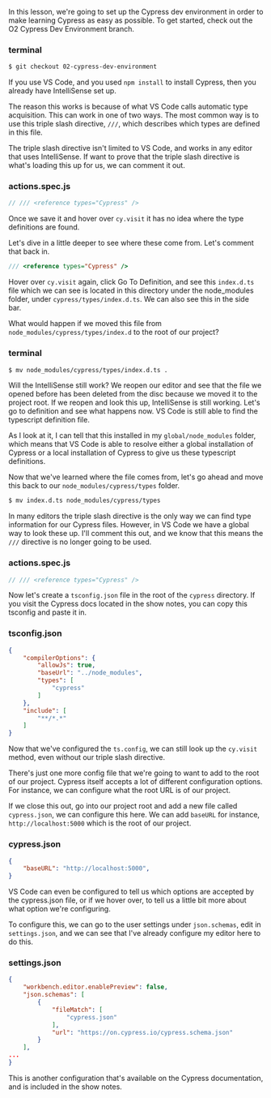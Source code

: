 In this lesson, we're going to set up the Cypress dev environment in order to make learning Cypress as easy as possible. To get started, check out the O2 Cypress Dev Environment branch. 

### terminal 
```bash
$ git checkout 02-cypress-dev-environment
```

If you use VS Code, and you used `npm install` to install Cypress, then you already have IntelliSense set up.

The reason this works is because of what VS Code calls automatic type acquisition. This can work in one of two ways. The most common way is to use this triple slash directive, `///`, which describes which types are defined in this file.

The triple slash directive isn't limited to VS Code, and works in any editor that uses IntelliSense. If want to prove that the triple slash directive is what's loading this up for us, we can comment it out. 

### actions.spec.js
```js
// /// <reference types="Cypress" />
```

Once we save it and hover over `cy.visit` it has no idea where the type definitions are found.

Let's dive in a little deeper to see where these come from. Let's comment that back in.

```js
/// <reference types="Cypress" />
```

Hover over `cy.visit` again, click Go To Definition, and see this `index.d.ts` file which we can see is located in this directory under the node_modules folder, under `cypress/types/index.d.ts`. We can also see this in the side bar.

What would happen if we moved this file from `node_modules/cypress/types/index.d` to the root of our project? 

### terminal 
```bash
$ mv node_modules/cypress/types/index.d.ts .
```

Will the IntelliSense still work? We reopen our editor and see that the file we opened before has been deleted from the disc because we moved it to the project root. If we reopen and look this up, IntelliSense is still working. Let's go to definition and see what happens now. VS Code is still able to find the typescript definition file.

As I look at it, I can tell that this installed in my `global/node_modules` folder, which means that VS Code is able to resolve either a global installation of Cypress or a local installation of Cypress to give us these typescript definitions.

Now that we've learned where the file comes from, let's go ahead and move this back to our `node_modules/cypress/types` folder. 

```bash
$ mv index.d.ts node_modules/cypress/types
```

In many editors the triple slash directive is the only way we can find type information for our Cypress files. However, in VS Code we have a global way to look these up. I'll comment this out, and we know that this means the `///` directive is no longer going to be used.

### actions.spec.js
```js
// /// <reference types="Cypress" />
```

Now let's create a `tsconfig.json` file in the root of the `cypress` directory. If you visit the Cypress docs located in the show notes, you can copy this tsconfig and paste it in. 

### tsconfig.json
```json
{ 
    "compilerOptions": {
        "allowJs": true,
        "baseUrl": "../node_modules",
        "types": [
            "cypress"
        ]
    },
    "include": [
        "**/*.*"
    ]
}
```

Now that we've configured the `ts.config`, we can still look up the `cy.visit` method, even without our triple slash directive.

There's just one more config file that we're going to want to add to the root of our project. Cypress itself accepts a lot of different configuration options. For instance, we can configure what the root URL is of our project.

If we close this out, go into our project root and add a new file called `cypress.json`, we can configure this here. We can add `baseURL` for instance, `http://localhost:5000` which is the root of our project. 

### cypress.json
```json
{
    "baseURL": "http://localhost:5000",
}
```

VS Code can even be configured to tell us which options are accepted by the cypress.json file, or if we hover over, to tell us a little bit more about what option we're configuring.

To configure this, we can go to the user settings under `json.schemas`, edit in `settings.json`, and we can see that I've already configure my editor here to do this. 

### settings.json
```json
{
    "workbench.editor.enablePreview": false, 
    "json.schemas": [
        {
            "fileMatch": [
                "cypress.json"
            ],
            "url": "https://on.cypress.io/cypress.schema.json"
        }
    ],
...
}
```

This is another configuration that's available on the Cypress documentation, and is included in the show notes.
